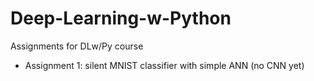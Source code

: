 # Deep-Learning-w-Python
Assignments for DLw/Py course

- Assignment 1: silent MNIST classifier with simple ANN (no CNN yet)
